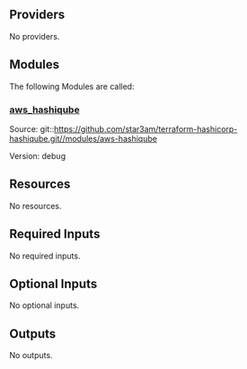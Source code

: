 ## Providers

No providers.

## Modules

The following Modules are called:

### <a name="module_aws_hashiqube"></a> [aws_hashiqube](#module_aws_hashiqube)

Source: git::https://github.com/star3am/terraform-hashicorp-hashiqube.git//modules/aws-hashiqube

Version: debug

## Resources

No resources.

## Required Inputs

No required inputs.

## Optional Inputs

No optional inputs.

## Outputs

No outputs.
